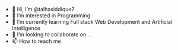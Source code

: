 - 👋 Hi, I’m @talhasiddique7
- 👀 I’m interested in Programming
- 🌱 I’m currently learning Full stack Web Development and Artificial Intelligence
- 💞️ I’m looking to collaborate on ...
- 📫 How to reach me 

<!---
talhasiddique7/talhasiddique7 is a ✨ special ✨ repository because its `README.md` (this file) appears on your GitHub profile.
You can click the Preview link to take a look at your changes.
--->
